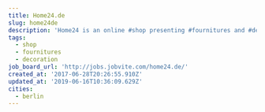 ```yaml
---
title: Home24.de
slug: home24de
description: 'Home24 is an online #shop presenting #fournitures and #decoration items'
tags:
  - shop
  - fournitures
  - decoration
job_board_url: 'http://jobs.jobvite.com/home24.de/'
created_at: '2017-06-28T20:26:55.910Z'
updated_at: '2019-06-16T10:36:09.629Z'
cities:
  - berlin
---
```


